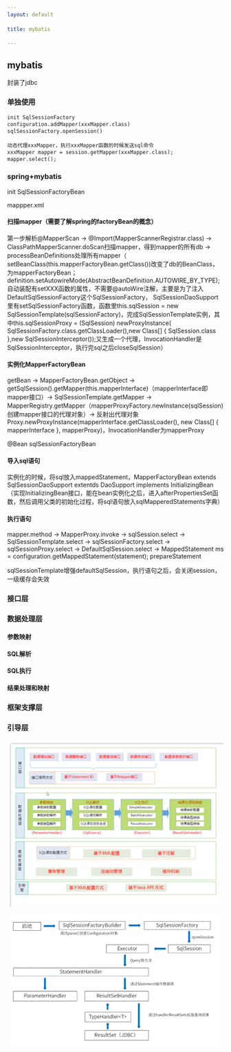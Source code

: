 ```yaml
---
layout: default

title: mybatis

---
```


## mybatis

封装了jdbc

### 单独使用

```
init SqlSessionFactory
configuration.addMapper(xxxMapper.class)
sqlSessionFactory.openSession()

动态代理xxxMapper，执行xxxMapper函数的时候发送sql命令
xxxMapper mapper = session.getMapper(xxxMapper.class);
mapper.select();
```

### spring+mybatis
init SqlSessionFactoryBean

mappper.xml


#### 扫描mapper（需要了解spring的factoryBean的概念）
第一步解析@MapperScan -> @Import(MapperScannerRegistrar.class) -> ClassPathMapperScanner.doScan扫描mapper，得到mapper的所有db -> processBeanDefinitions处理所有mapper（ setBeanClass(this.mapperFactoryBean.getClass())改变了db的BeanClass，为mapperFactoryBean；definition.setAutowireMode(AbstractBeanDefinition.AUTOWIRE_BY_TYPE);自动装配有setXXX函数的属性，不需要@autoWire注解，主要是为了注入DefaultSqlSessionFactory这个SqlSessionFactory， SqlSessionDaoSupport里有setSqlSessionFactory函数，函数里this.sqlSession = new SqlSessionTemplate(sqlSessionFactory)，完成SqlSessionTemplate实例，其中this.sqlSessionProxy = (SqlSession) newProxyInstance(
SqlSessionFactory.class.getClassLoader(),new Class[] { SqlSession.class },new SqlSessionInterceptor());又生成一个代理，InvocationHandler是SqlSessionInterceptor，执行完sql之后closeSqlSession）

#### 实例化MapperFactoryBean
getBean -> MapperFactoryBean.getObject -> getSqlSession().getMapper(this.mapperInterface)（mapperInterface即mapper接口）-> SqlSessionTemplate.getMapper -> MapperRegistry.getMapper（mapperProxyFactory.newInstance(sqlSession)创建mapper接口的代理对象）-> 反射出代理对象Proxy.newProxyInstance(mapperInterface.getClassLoader(), new Class[] { mapperInterface }, mapperProxy)，InvocationHandler为mapperProxy

@Bean sqlSessionFactoryBean

#### 导入sql语句
实例化的时候，将sql放入mappedStatement，MapperFactoryBean extends SqlSessionDaoSupport extentds DaoSupport implements InitializingBean（实现InitializingBean接口，能在bean实例化之后，进入afterPropertiesSet函数，然后调用父类的初始化过程，将sql语句放入sqlMapperedStatements字典）

#### 执行语句
mapper.method -> MapperProxy.invoke -> sqlSession.select -> SqlSessionTemplate.select -> sqlSessionFactory.select -> sqlSessionProxy.select -> DefaultSqlSession.select ->  MappedStatement ms = configuration.getMappedStatement(statement); prepareStatement

sqlSessionTemplate增强defaultSqlSession，执行语句之后，会关闭session，一级缓存会失效


### 接口层

### 数据处理层
#### 参数映射
#### SQL解析
#### SQL执行
#### 结果处理和映射

### 框架支撑层
### 引导层
![](https://github.com/garydai/garydai.github.com/raw/master/_posts/pic/mybatis.png)

![](https://github.com/garydai/garydai.github.com/raw/master/_posts/pic/mybatis2.png)